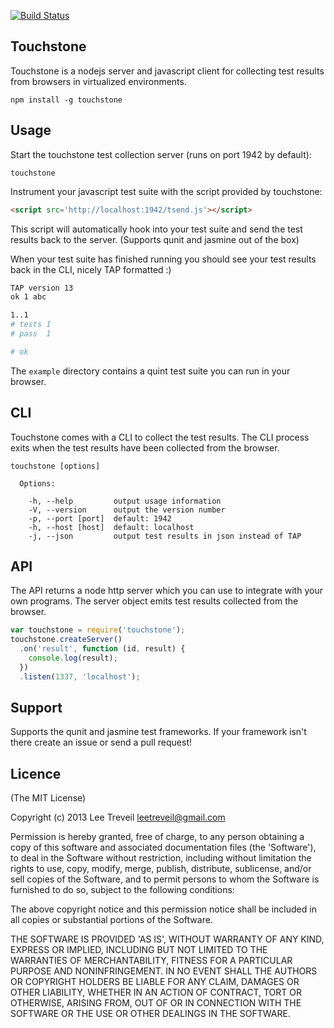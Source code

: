[![Build Status](https://secure.travis-ci.org/leetreveil/touchstone.png)](http://travis-ci.org/leetreveil/touchstone)

Touchstone
-
Touchstone is a nodejs server and javascript client for collecting test results from browsers in virtualized environments.

```
npm install -g touchstone
```

Usage
-

Start the touchstone test collection server (runs on port 1942 by default):

```
touchstone
```

Instrument your javascript test suite with the script provided by touchstone:

```html
<script src='http://localhost:1942/tsend.js'></script>
```


This script will automatically hook into your test suite and send the test results back to the server. (Supports qunit and jasmine out of the box)

When your test suite has finished running you should see your test results back in the CLI, nicely TAP formatted :)

```bash
TAP version 13
ok 1 abc

1..1
# tests 1
# pass  1

# ok
```

The ``example`` directory contains a quint test suite you can run in your browser.

CLI
-

Touchstone comes with a CLI to collect the test results. The CLI process exits when the test results have been collected from the browser.

```
touchstone [options]

  Options:

    -h, --help         output usage information
    -V, --version      output the version number
    -p, --port [port]  default: 1942
    -h, --host [host]  default: localhost
    -j, --json         output test results in json instead of TAP
```


API
-
The API returns a node http server which you can use to integrate with your own programs. The server object emits test results collected from the browser.

```javascript
var touchstone = require('touchstone');
touchstone.createServer()
  .on('result', function (id, result) {
    console.log(result);
  })
  .listen(1337, 'localhost');
```


Support
-
Supports the qunit and jasmine test frameworks. If your framework isn't there create an issue or send a pull request!

Licence
-

(The MIT License)

Copyright (c) 2013 Lee Treveil <leetreveil@gmail.com>

Permission is hereby granted, free of charge, to any person obtaining a copy of this software and associated documentation files (the 'Software'), to deal in the Software without restriction, including without limitation the rights to use, copy, modify, merge, publish, distribute, sublicense, and/or sell copies of the Software, and to permit persons to whom the Software is furnished to do so, subject to the following conditions:

The above copyright notice and this permission notice shall be included in all copies or substantial portions of the Software.

THE SOFTWARE IS PROVIDED 'AS IS', WITHOUT WARRANTY OF ANY KIND, EXPRESS OR IMPLIED, INCLUDING BUT NOT LIMITED TO THE WARRANTIES OF MERCHANTABILITY, FITNESS FOR A PARTICULAR PURPOSE AND NONINFRINGEMENT. IN NO EVENT SHALL THE AUTHORS OR COPYRIGHT HOLDERS BE LIABLE FOR ANY CLAIM, DAMAGES OR OTHER LIABILITY, WHETHER IN AN ACTION OF CONTRACT, TORT OR OTHERWISE, ARISING FROM, OUT OF OR IN CONNECTION WITH THE SOFTWARE OR THE USE OR OTHER DEALINGS IN THE SOFTWARE.
